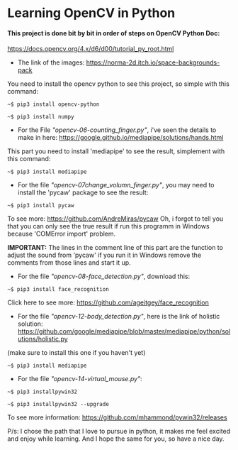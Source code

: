 # Learning OpenCV in Python


#### This project is done bit by bit in order of steps on OpenCV Python Doc: 

https://docs.opencv.org/4.x/d6/d00/tutorial_py_root.html


- The link of the images:
https://norma-2d.itch.io/space-backgrounds-pack



You need to install the opencv python to see this project, so simple with this command:
```
~$ pip3 install opencv-python
```
```
~$ pip3 install numpy
```


- For the File _"opencv-06-counting_finger.py"_, i've seen the details to make in here:
https://google.github.io/mediapipe/solutions/hands.html

This part you need to install 'mediapipe' to see the result, simplement with this command:
```
~$ pip3 install mediapipe
```


- For the file _"opencv-07change_volumn_finger.py"_, you may need to install the 'pycaw' package to see the result:
```
~$ pip3 install pycaw
```

To see more: https://github.com/AndreMiras/pycaw 
Oh, i forgot to tell you that you can only see the true result if run this programm in Windows because 'COMError import' problem.

**IMPORTANT:**
The lines in the comment line of this part are the function to adjust the sound from 'pycaw' if you run it in Windows remove the comments from those lines and start it up.





- For the file _"opencv-08-face_detection.py"_, download this:
```
~$ pip3 install face_recognition
```

Click here to see more: https://github.com/ageitgey/face_recognition





- For the file _"opencv-12-body_detection.py"_, here is the link of holistic solution:
https://github.com/google/mediapipe/blob/master/mediapipe/python/solutions/holistic.py

(make sure to install this one if you haven't yet)
```
~$ pip3 install mediapipe
```




- For the file _"opencv-14-virtual_mouse.py"_:
```
~$ pip3 installpywin32

~$ pip3 installpywin32 --upgrade
```

To see more information:
https://github.com/mhammond/pywin32/releases





P/s: I chose the path that I love to pursue in python, it makes me feel excited and enjoy while learning.
And I hope the same for you, so have a nice day.




